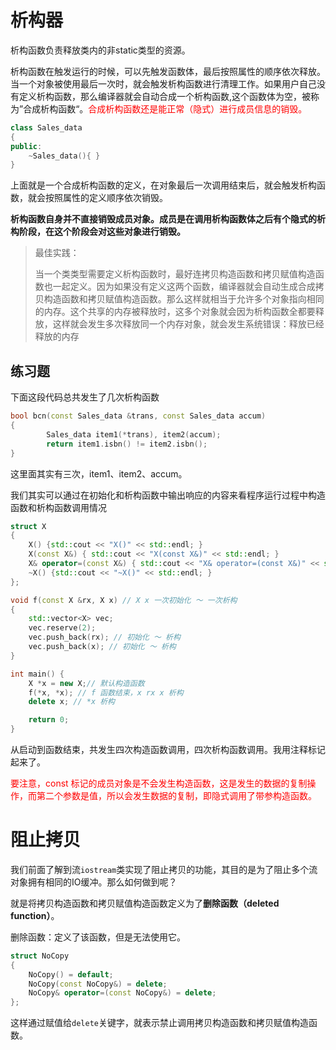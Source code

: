 # 析构器

析构函数负责释放类内的非static类型的资源。

析构函数在触发运行的时候，可以先触发函数体，最后按照属性的顺序依次释放。当一个对象被使用最后一次时，就会触发析构函数进行清理工作。如果用户自己没有定义析构函数，那么编译器就会自动合成一个析构函数,这个函数体为空，被称为”合成析构函数“。<font color="red">合成析构函数还是能正常（隐式）进行成员信息的销毁。</font>

```c++
class Sales_data
{
public:
	~Sales_data(){ }
}
```

上面就是一个合成析构函数的定义，在对象最后一次调用结束后，就会触发析构函数，就会按照属性的定义顺序依次销毁。

**析构函数自身并不直接销毁成员对象。成员是在调用析构函数体之后有个隐式的析构阶段，在这个阶段会对这些对象进行销毁。**

> 最佳实践：
>
> 当一个类类型需要定义析构函数时，最好连拷贝构造函数和拷贝赋值构造函数也一起定义。因为如果没有定义这两个函数，编译器就会自动生成合成拷贝构造函数和拷贝赋值构造函数。那么这样就相当于允许多个对象指向相同的内存。这个共享的内存被释放时，这多个对象就会因为析构函数全都要释放，这样就会发生多次释放同一个内存对象，就会发生系统错误：释放已经释放的内存

## 练习题

下面这段代码总共发生了几次析构函数

```c++
bool bcn(const Sales_data &trans, const Sales_data accum)
{
		Sales_data item1(*trans), item2(accum);
		return item1.isbn() != item2.isbn();
}
```

这里面其实有三次，item1、item2、accum。

我们其实可以通过在初始化和析构函数中输出响应的内容来看程序运行过程中构造函数和析构函数调用情况

```c++
struct X
{
    X() {std::cout << "X()" << std::endl; }
    X(const X&) { std::cout << "X(const X&)" << std::endl; }
    X& operator=(const X&) { std::cout << "X& operator=(const X&)" << std::endl; return *this; }
    ~X() {std::cout << "~X()" << std::endl; }
};

void f(const X &rx, X x) // X x 一次初始化 ～ 一次析构
{
    std::vector<X> vec;
    vec.reserve(2);
    vec.push_back(rx); // 初始化 ～ 析构
    vec.push_back(x); // 初始化 ～ 析构
}

int main() {
    X *x = new X;// 默认构造函数
    f(*x, *x); // f 函数结束，x rx x 析构
    delete x; // *x 析构

    return 0;
}
```

从启动到函数结束，共发生四次构造函数调用，四次析构函数调用。我用注释标记起来了。

<font color="red">要注意，const 标记的成员对象是不会发生构造函数，这是发生的数据的复制操作，而第二个参数是值，所以会发生数据的复制，即隐式调用了带参构造函数。</font>

# 阻止拷贝

我们前面了解到流`iostream`类实现了阻止拷贝的功能，其目的是为了阻止多个流对象拥有相同的IO缓冲。那么如何做到呢？

就是将拷贝构造函数和拷贝赋值构造函数定义为了**删除函数（deleted function）**。

删除函数：定义了该函数，但是无法使用它。

```c++
struct NoCopy
{
    NoCopy() = default;
    NoCopy(const NoCopy&) = delete;
    NoCopy& operator=(const NoCopy&) = delete;
};
```

这样通过赋值给`delete`关键字，就表示禁止调用拷贝构造函数和拷贝赋值构造函数。